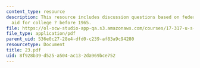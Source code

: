 ```yaml
---
content_type: resource
description: This resource includes discussion questions based on federal financial
  aid for college ? before 1965.
file: https://ol-ocw-studio-app-qa.s3.amazonaws.com/courses/17-317-u-s-social-policy-spring-2006/8f928b39d525a504ac132da969bce752_23.pdf
file_type: application/pdf
parent_uid: 536e0c27-28e4-dfd0-c239-af83a9c94280
resourcetype: Document
title: 23.pdf
uid: 8f928b39-d525-a504-ac13-2da969bce752
---
```

